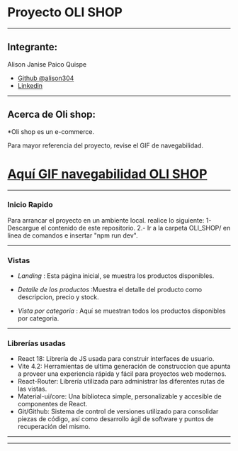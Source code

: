 # Proyecto OLI SHOP
---

## Integrante:

Alison Janise Paico Quispe

- [Github @alison304](https://github.com/alison304/)
- [Linkedin](https://www.linkedin.com/in/alison-janise-paico-quispe/)

---

## Acerca de Oli shop:

*Oli shop es un e-commerce.

Para mayor referencia del proyecto, revise el GIF de navegabilidad.

# [Aquí GIF navegabilidad OLI SHOP](https://drive.google.com/drive/folders/1U8BrNjzaNmsZK68k7NCvJJHVwOExzSRw?usp=sharing)

---
### Inicio Rapido

Para arrancar el proyecto en un ambiente local. realice lo siguiente:
1- Descargue el contenido de este repositorio.
2.- Ir a la carpeta OLI_SHOP/ en linea de comandos e insertar "npm run dev".

---

### Vistas

-   *Landing* : Esta página inicial, se muestra los productos disponibles. 

-   *Detalle de los productos* :Muestra el detalle del producto como descripcion, precio y stock.

-   *Vista por categoria* : Aquí se muestran todos los productos disponibles por categoria.

---

### Librerías usadas

- React 18: Librería de JS usada para construir interfaces de usuario.
- Vite 4.2: Herramientas de ultima generación de construccion que apunta a proveer una experiencia rápida y fácil para proyectos web modernos. 
- React-Router: Librería utilizada para administrar las diferentes rutas de las vistas.
- Material-ui/core: Una biblioteca simple, personalizable y accesible de componentes de React.
- Git/Github: Sistema de control de versiones utilizado para consolidar piezas de código, así como desarrollo ágil de software y puntos de recuperación del mismo.

---
<!-- 
### Despliegue

El deploy del sitio fue realizado en Netlify, Para acceder , puede dar click [Aquí]() -->

---
